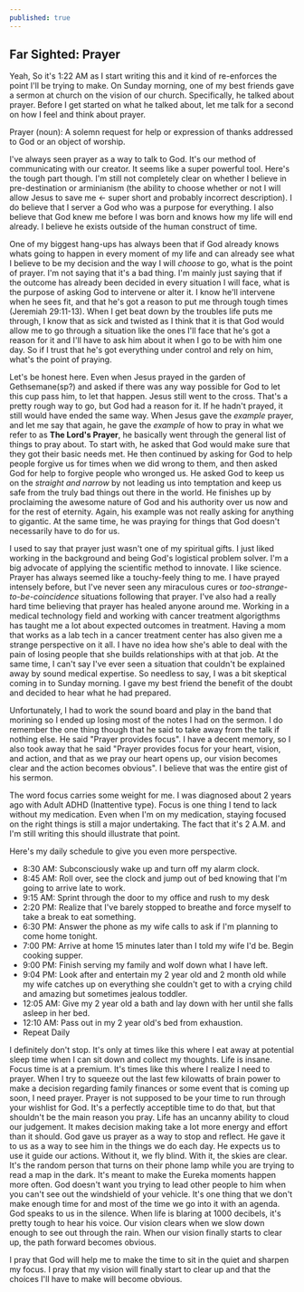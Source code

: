 ```yaml
---
published: true
---
```


## Far Sighted: Prayer

Yeah, So it's 1:22 AM as I start writing this and it kind of re-enforces the point I'll be trying to make.  On Sunday morning, one of my best friends gave a sermon at church on the vision of our church.  Specifically, he talked about prayer.  Before I get started on what he talked about, let me talk for a second on how I feel and think about prayer.

Prayer (noun): 
  A solemn request for help or expression of thanks addressed to God or an object of worship.

I've always seen prayer as a way to talk to God.  It's our method of communicating with our creator.  It seems like a super powerful tool.  Here's the tough part though.  I'm still not completely clear on whether I believe in pre-destination or arminianism (the ability to choose whether or not I will allow Jesus to save me <- super short and probably incorrect description).  I do believe that I server a God who was a purpose for everything.  I also believe that God knew me before I was born and knows how my life will end already.  I believe he exists outside of the human construct of time.  

One of my biggest hang-ups has always been that if God already knows whats going to happen in every moment of my life and can already see what I believe to be my decision and the way I will *choose* to go, what is the point of prayer. I'm not saying that it's a bad thing.  I'm mainly just saying that if the outcome has already been decided in every situation I will face, what is the purpose of asking God to intervene or alter it.  I know he'll intervene when he sees fit, and that he's got a reason to put me through tough times (Jeremiah 29:11-13).  When I get beat down by the troubles life puts me through, I know that as sick and twisted as I think that it is that God would allow me to go through a situation like the ones I'll face that he's got a reason for it and I'll have to ask him about it when I go to be with him one day.  So if I trust that he's got everything under control and rely on him, what's the point of praying.

Let's be honest here.  Even when Jesus prayed in the garden of Gethsemane(sp?) and asked if there was any way possible for God to let this cup pass him, to let that happen.  Jesus still went to the cross.  That's a pretty rough way to go, but God had a reason for it.  If he hadn't prayed, it still would have ended the same way.  When Jesus gave the *example* prayer, and let me say that again, he gave the *example* of how to pray in what we refer to as **The Lord's Prayer**, he basically went through the general list of things to pray about.  To start with, he asked that God would make sure that they got their basic needs met.  He then continued by asking for God to help people forgive us for times when we did wrong to them, and then asked God for help to forgive people who wronged us.  He asked God to keep us on the *straight and narrow* by not leading us into temptation and keep us safe from the truly bad things out there in the world.  He finishes up by proclaiming the awesome nature of God and his authority over us now and for the rest of eternity.  Again, his example was not really asking for anything to gigantic.  At the same time, he was praying for things that God doesn't necessarily have to do for us.

I used to say that prayer just wasn't one of my spiritual gifts.  I just liked working in the background and being God's logistical problem solver.  I'm a big advocate of applying the scientific method to innovate.  I like science.  Prayer has always seemed like a touchy-feely thing to me. I have prayed intensely before, but I've never seen any miraculous cures or *too-strange-to-be-coincidence* situations following that prayer.  I've also had a really hard time believing that prayer has healed anyone around me.  Working in a medical technology field and working with cancer treatment algorigthms has taught me a lot about expected outcomes in treatment.  Having a mom that works as a lab tech in a cancer treatment center has also given me a strange perspective on it all.  I have no idea how she's able to deal with the pain of losing people that she builds relationships with at that job.  At the same time, I can't say I've ever seen a situation that couldn't be explained away by sound medical expertise.  So needless to say, I was a bit skeptical coming in to Sunday morning.  I gave my best friend the benefit of the doubt and decided to hear what he had prepared.

Unfortunately, I had to work the sound board and play in the band that morining so I ended up losing most of the notes I had on the sermon.  I do remember the one thing though that he said to take away from the talk if nothing else.  He said "Prayer provides focus".  I have a decent memory, so I also took away that he said "Prayer provides focus for your heart, vision, and action, and that as we pray our heart opens up, our vision becomes clear and the action becomes obvious".  I believe that was the entire gist of his sermon.

The word focus carries some weight for me.  I was diagnosed about 2 years ago with Adult ADHD (Inattentive type).  Focus is one thing I tend to lack without my medication.  Even when I'm on my medication, staying focused on the right things is still a major undertaking.  The fact that it's 2 A.M. and I'm still writing this should illustrate that point.

Here's my daily schedule to give you even more perspective.

- 8:30 AM: Subconsciously wake up and turn off my alarm clock.
- 8:45 AM: Roll over, see the clock and jump out of bed knowing that I'm going to arrive late to work.
- 9:15 AM: Sprint through the door to my office and rush to my desk
- 2:20 PM: Realize that I've barely stopped to breathe and force myself to take a break to eat something.
- 6:30 PM: Answer the phone as my wife calls to ask if I'm planning to come home tonight.
- 7:00 PM: Arrive at home 15 minutes later than I told my wife I'd be. Begin cooking supper.
- 9:00 PM: Finish serving my family and wolf down what I have left.
- 9:04 PM: Look after and entertain my 2 year old and 2 month old while my wife catches up on everything she couldn't get to with a crying child and amazing but sometimes jealous toddler.
- 12:05 AM: Give my 2 year old a bath and lay down with her until she falls asleep in her bed.
- 12:10 AM: Pass out in my 2 year old's bed from exhaustion.
- Repeat Daily

I definitely don't stop.  It's only at times like this where I eat away at potential sleep time when I can sit down and collect my thoughts.  Life is insane.  Focus time is at a premium.  It's times like this where I realize I need to prayer.  When I try to squeeze out the last few kilowatts of brain power to make a decision regarding family finances or some event that is coming up soon, I need prayer.  Prayer is not supposed to be your time to run through your wishlist for God.  It's a perfectly acceptible time to do that, but that shouldn't be the main reason you pray.  Life has an uncanny ability to cloud our judgement.  It makes decision making take a lot more energy and effort than it should.  God gave us prayer as a way to stop and reflect.  He gave it to us as a way to see him in the things we do each day.  He expects us to use it guide our actions.  Without it, we fly blind.  With it, the skies are clear.  It's the random person that turns on their phone lamp while you are trying to read a map in the dark.  It's meant to make the Eureka moments happen more often.  God doesn't want you trying to lead other people to him when you can't see out the windshield of your vehicle.  It's one thing that we don't make enough time for and most of the time we go into it with an agenda.  God speaks to us in the silence.  When life is blaring at 1000 decibels, it's pretty tough to hear his voice.  Our vision clears when we slow down enough to see out through the rain.  When our vision finally starts to clear up, the path forward becomes obvious.  

I pray that God will help me to make the time to sit in the quiet and sharpen my focus.  I pray that my vision will finally start to clear up and that the choices I'll have to make will become obvious.

